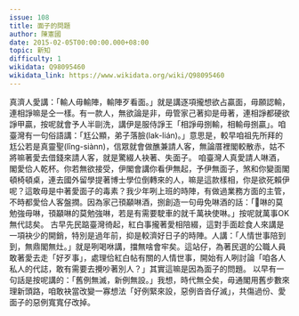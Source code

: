 ```yaml
---
issue: 108
title: 面子的問題
author: 陳憲國
date: 2015-02-05T00:00:00.000+08:00
topic: 新知
difficulty: 1
wikidata: Q98095460
wikidata_link: https://www.wikidata.org/wiki/Q98095460
---
```

真濟人愛講：「輸人毋輸陣，輸陣歹看面。」就是講逐項攏想欲占贏面，毋願認輸，連相諍嘛是仝一樣。有一款人，無欲論是非，毋管家己著抑是毋著，連相諍都硬欲諍甲贏，按呢就會予人半剾洗，講伊是服侍諍王「相諍毋捌輸，相輸毋捌贏」。咱臺灣有一句俗語講：「尪公顯，弟子落臉(lak-lián)。」意思是，較早咱祖先所拜的尪公若是真靈聖(lîng-siànn)，信眾就會做醮兼請人客，無論厝裡閣較散赤，姑不將嘛著愛去借錢來請人客，就是驚綴人袂著、失面子。
咱臺灣人真愛請人啉酒，閣愛佮人乾杯。你若無欲接受，伊閣會講你看伊無起，予伊無面子，煞和你變面閣頓椅頓桌，連去國外留學提著博士學位倒轉來的人，嘛是這款樣相，你是欲死賴伊呢？這敢毋是中著愛面子的毒素？我少年咧上班的時陣，有做過業務方面的主管，不時都愛佮人客盤撋。因為家己頇顢啉酒，捌創造一句毋免啉酒的話：「𠢕啉的莫勉強毋啉，頇顢啉的莫勉強啉，若是有需要駛車的就千萬袂使啉。」按呢就萬事OK無代誌矣。
古早先民踮臺灣徛起，紅白事攏著愛相陪綴，這對手面趁食人來講是一項袂少的開銷，特別是過年前，抑是較濟好日子的時陣。人講：「人情世事陪到到，無鼎閣無灶。」就是咧喝咻講，擋無啥會牢矣。這站仔，為著民選的公職人員敢著愛去走「好歹事」，處理佮紅白帖有關的人情世事，開始有人咧討論「咱各人私人的代誌，敢有需要去攪吵著別人？」其實這嘛是因為面子的問題。
以早有一句話是按呢講的：「舊例無滅，新例無設。」我想，時代無仝矣，毋通閣用舊步數來理新頭路，咱敢袂當改變一寡想法「好例緊來設，惡例沓沓仔滅」，共傷過份、愛面子的惡例寬寬仔改掉。